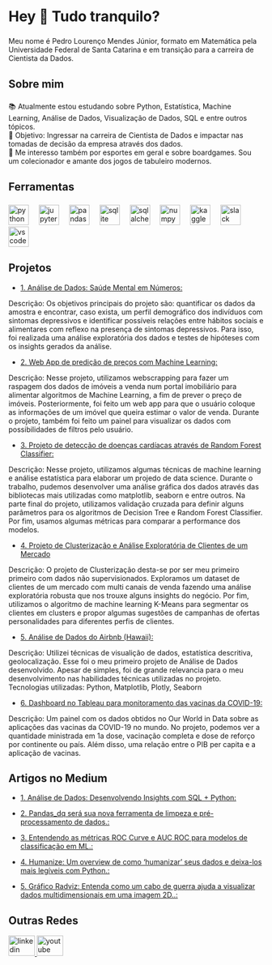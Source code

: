  <h1 align="left">Hey 👋 Tudo tranquilo?</h1>

###

<p align="left">Meu nome é Pedro Lourenço Mendes Júnior, formato em Matemática pela Universidade Federal de Santa Catarina e em transição para a carreira de Cientista da Dados.</p>

###

<h2 align="left">Sobre mim</h2>

###

<p align="left">📚 Atualmente estou estudando sobre Python, Estatística, Machine Learning, Análise de Dados, Visualização de Dados, SQL e entre outros tópicos.<br>🎯 Objetivo: Ingressar na carreira de Cientista de Dados e impactar nas tomadas de decisão da empresa através dos dados.<br>🎲 Me interesso também por esportes em geral e sobre boardgames. Sou um colecionador e amante dos jogos de tabuleiro modernos.</p>

###

<h2 align="left">Ferramentas</h2>

###

<div align="left">
  <img src="https://cdn.jsdelivr.net/gh/devicons/devicon/icons/python/python-original.svg" height="40" alt="python logo"  />
  <img width="12" />
  <img src="https://cdn.jsdelivr.net/gh/devicons/devicon/icons/jupyter/jupyter-original.svg" height="40" alt="jupyter logo"  />
  <img width="12" />
  <img src="https://cdn.jsdelivr.net/gh/devicons/devicon/icons/pandas/pandas-original.svg" height="40" alt="pandas logo"  />
  <img width="12" />
  <img src="https://cdn.jsdelivr.net/gh/devicons/devicon/icons/sqlite/sqlite-original.svg" height="40" alt="sqlite logo"  />
  <img width="12" />
  <img src="https://cdn.jsdelivr.net/gh/devicons/devicon/icons/sqlalchemy/sqlalchemy-original.svg" height="40" alt="sqlalchemy logo"  />
  <img width="12" />
  <img src="https://cdn.jsdelivr.net/gh/devicons/devicon/icons/numpy/numpy-original.svg" height="40" alt="numpy logo"  />
  <img width="12" />
  <img src="https://cdn.jsdelivr.net/gh/devicons/devicon/icons/kaggle/kaggle-original.svg" height="40" alt="kaggle logo"  />
  <img width="12" />
  <img src="https://cdn.jsdelivr.net/gh/devicons/devicon/icons/slack/slack-original.svg" height="40" alt="slack logo"  />
  <img width="12" />
  <img src="https://cdn.jsdelivr.net/gh/devicons/devicon/icons/vscode/vscode-original.svg" height="40" alt="vscode logo"  />
</div>

###


<h2 align="left">Projetos</h2>

* [1. Análise de Dados: Saúde Mental em Números:](https://github.com/pedromendesjr/saude_mental_eba/blob/main/projeto_eba2.ipynb)

Descrição: Os objetivos principais do projeto são: quantificar os dados da amostra e encontrar, caso exista, um perfil demográfico dos indivíduos com sintomas depressivos e identificar possíveis relações entre hábitos sociais e alimentares com reflexo na presença de sintomas depressivos. Para isso, foi realizada uma análise exploratória dos dados e testes de hipóteses com os insights gerados da análise.


* [2. Web App de predição de preços com Machine Learning:](https://aptosapp.streamlit.app/Web%20App%20v%201.3)

Descrição: Nesse projeto, utilizamos webscrapping para fazer um raspagem dos dados de imóveis a venda num portal imobiliário para alimentar algoritmos de Machine Learning, a fim de prever o preço de imóveis. Posteriormente, foi feito um web app para que o usuário coloque as informações de um imóvel que queira estimar o valor de venda. Durante o projeto, também foi feito um painel para visualizar os dados com possibilidades de filtros pelo usuário.

* [3. Projeto de detecção de doenças cardíacas através de Random Forest Classifier:](https://github.com/pedromendesjr/classifier-heart/blob/main/heart-classifier.ipynb)

Descrição: Nesse projeto, utilizamos algumas técnicas de machine learning e análise estatística para elaborar um projedo de data science. Durante o trabalho, pudemos desenvolver uma análise gráfica dos dados através das bibliotecas mais utilizadas como matplotlib, seaborn e entre outros. Na parte final do projeto, utilizamos validação cruzada para definir alguns parâmetros para os algoritmos de Decision Tree e Random Forest Classifier. Por fim, usamos algumas métricas para comparar a performance dos modelos. 

* [4. Projeto de Clusterização e Análise Exploratória de Clientes de um Mercado](https://github.com/pedromendesjr/cluster-market/blob/main/cluster-market.ipynb)

Descrição: O projeto de Clusterização desta-se por ser meu primeiro primeiro com dados não supervisionados. Exploramos um dataset de clientes de um mercado com multi canais de venda fazendo uma análise exploratória robusta que nos trouxe alguns insights do negócio. Por fim, utilizamos o algoritmo de machine learning K-Means para segmentar os clientes em clusters e propor algumas sugestões de campanhas de ofertas personalidades para diferentes perfis de clientes. 

* [5. Análise de Dados do Airbnb (Hawaii):](https://github.com/pedromendesjr/hawaii-data/blob/main/hawaii-data.ipynb)

Descrição: Utilizei técnicas de visualição de dados, estatística descritiva, geolocalização. Esse foi o meu primeiro projeto de Análise de Dados desenvolvido. Apesar de simples, foi de grande relevancia para o meu desenvolvimento nas habilidades técnicas utilizadas no projeto. 
Tecnologias utilizadas: Python, Matplotlib, Plotly, Seaborn


* [6. Dashboard no Tableau para monitoramento das vacinas da COVID-19:](https://public.tableau.com/views/PaineldaVacinasCOVID-19/Dashboard-VacinasnoMundo?:language=pt-BR&:display_count=n&:origin=viz_share_link)

Descrição: Um painel com os dados obtidos no Our World in Data sobre as aplicações das vacinas da COVID-19 no mundo. No projeto, podemos ver a quantidade ministrada em 1a dose, vacinação completa e dose de reforço por continente ou país. Além disso, uma relação entre o PIB per capita e a aplicação de vacinas.


<h2 align="left">Artigos no Medium</h2>

* [1. Análise de Dados: Desenvolvendo Insights com SQL + Python:](https://medium.com/@pedro.lou/an%C3%A1lise-de-dados-desenvolvendo-insights-com-sql-python-badb6ac8cb6f)

* [2. Pandas_dq será sua nova ferramenta de limpeza e pré-processamento de dados.:](https://medium.com/@pedro.lou/pandas-dq-ser%C3%A1-sua-nova-ferramenta-de-limpeza-e-preprocessamento-de-dados-e6932fa3c362)
 
* [3. Entendendo as métricas ROC Curve e AUC ROC para modelos de classificação em ML.:](https://medium.com/@pedro.lou/entendendo-as-m%C3%A9tricas-roc-curve-e-auc-roc-para-modelos-de-classifica%C3%A7%C3%A3o-em-ml-42094643cc0f)

* [4. Humanize: Um overview de como ‘humanizar’ seus dados e deixa-los mais legíveis com Python.:](https://medium.com/@pedro.lou/humanize-um-overview-de-como-humanizar-seus-n%C3%BAmeros-e-deixa-los-mais-leg%C3%ADveis-com-python-b367d59e5f8e)

* [5. Gráfico Radviz: Entenda como um cabo de guerra ajuda a visualizar dados multidimensionais em uma imagem 2D..:](https://medium.com/@pedro.lou/gr%C3%A1fico-radviz-entenda-como-um-cabo-de-guerra-ajuda-a-visualizar-dados-multidimensionais-em-uma-48e3b67b4d3e) 



<h2 align="left">Outras Redes</h2>

<div align="left">
  <a href="https://www.linkedin.com/in/mendesjuniorpedro/" target="_blank">
    <img src="https://raw.githubusercontent.com/maurodesouza/profile-readme-generator/master/src/assets/icons/social/linkedin/default.svg" width="52" height="40" alt="linkedin logo"  />
  </a>
  <a href="https://www.youtube.com/@MatematicacomDados" target="_blank">
    <img src="https://raw.githubusercontent.com/maurodesouza/profile-readme-generator/master/src/assets/icons/social/youtube/default.svg" width="52" height="40" alt="youtube logo"  />
  </a>
</div>

###
